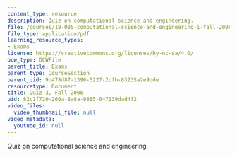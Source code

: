 ```yaml
---
content_type: resource
description: Quiz on computational science and engineering.
file: /courses/18-085-computational-science-and-engineering-i-fall-2008/82c1f720260a8a8a9885047139dad4f2_quiz3_18085_f06.pdf
file_type: application/pdf
learning_resource_types:
- Exams
license: https://creativecommons.org/licenses/by-nc-sa/4.0/
ocw_type: OCWFile
parent_title: Exams
parent_type: CourseSection
parent_uid: 9b478d87-1396-5227-2cfb-83235a2e9dde
resourcetype: Document
title: Quiz 3, Fall 2006
uid: 82c1f720-260a-8a8a-9885-047139dad4f2
video_files:
  video_thumbnail_file: null
video_metadata:
  youtube_id: null
---
```

Quiz on computational science and engineering.